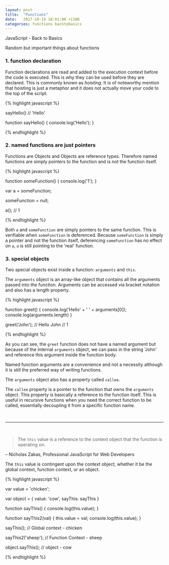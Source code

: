 ```yaml
---
layout: post
title:  "Functions"
date:   2017-10-19 18:01:00 +1100
categories: functions backtobasics
---
```


JavaScript - Back to Basics

Random but important things about functions

### 1. function declaration

Function declarations are read and added to the execution context before the code is executed. This is why they can be used before they are declared. This is commonly known as _hoisting_. It is of noteworthy mention that hoisting is just a metaphor and it does not actually move your code to the top of the script.

{% highlight javascript %}

  sayHello() // 'Hello'

  function sayHello() {
    console.log('Hello');
  }

{% endhighlight %}

### 2. named functions are just pointers

Functions are Objects and Objects are reference types. Therefore named functions are simply pointers to the function and is not the function itself.

{% highlight javascript %}

  function someFunction() {
    console.log('1');
  }

  var a = someFunction;

  someFunction = null;

  a(); // 1

{% endhighlight %}

Both `a` and `someFunction` are simply pointers to the same function. This is verifiable when `someFunction` is deferenced. Because `someFunction` is simply a pointer and not the function itself, deferencing `someFunction` has no effect on `a`, `a` is still pointing to the 'real' function.


### 3. special objects
Two special objects exist inside a function: `arguments` and `this`.

The `arguments` object is an array-like object that contains all the arguments passed into the function. Arguments can be accessed via bracket notation and also has a length property.

{% highlight javascript %}

  function greet() {
    console.log('Hello' + ' ' + arguments[0]);
    console.log(arguments.length)
  }

  greet('John'); // Hello John
                 // 1

{% endhighlight %}

As you can see, the `greet` function does not have a named argument but because of the internal `arguments` object, we can pass in the string 'John' and reference this argument inside the function body.

Named function arguments are a convenience and not a necessity although it is still the preferred way of writing functions.

The `arguments` object also has a property called `callee`.

The `callee` property is a pointer to the function that owns the `arguments` object. This property is basically a reference to the function itself. This is useful in recursive functions when you need the correct function to be called, essentially decoupling it from a specific function name.

<br>
<hr>
<br>

> The `this` value is a reference to the context object that the function is operating on.

&ndash; Nicholas Zakas, Professional JavaScript for Web Developers

The `this` value is contingent upon the context object, whether it be the global context, function context, or an object.

{% highlight javascript %}

  var value = 'chicken';

  var object = {
    value: 'cow',
    sayThis: sayThis
  }

  function sayThis() {
    console.log(this.value);
  }

  function sayThis2(val) {
    this.value = val;
    console.log(this.value);
  }

  sayThis(); // Global context - chicken

  sayThis2('sheep'); // Function Context - sheep

  object.sayThis(); // object - cow

{% endhighlight %}
